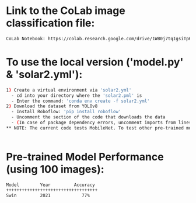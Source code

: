 # Link to the CoLab image classification file:
```sh
CoLab Notebook: https://colab.research.google.com/drive/1WB0j7tqIgsiTpH7MLx1_dIi1vlfw7thC?usp=sharing
```

# To use the local version ('model.py' & 'solar2.yml'):
```sh
1) Create a virtual environment via 'solar2.yml'
  - cd into your directory where the 'solar2.pml' is
  - Enter the command: 'conda env create -f solar2.yml'
2) Download the dataset from YOLOv8
  - Install Roboflow: 'pip install roboflow'
  - Uncomment the section of the code that downloads the data
  - (In case of package dependency errors, uncomment imports from lines 9-12. Comment line 8 out and uncomment the rest of the import once data is downloaded locally.)
** NOTE: The current code tests MobileNet. To test other pre-trained models, import the necessary pre-trained model and modify lines 38, 41, & 49. For more details about pre-trained models, please refer to https://pytorch.org/vision/main/models.html
  
```


# Pre-trained Model Performance (using 100 images):
```sh
Model        Year         Accuracy
+++++++++++++++++++++++++++++++++++
Swin         2021            77%
```
